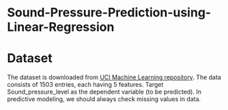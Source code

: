 # Sound-Pressure-Prediction-using-Linear-Regression

# Dataset

The dataset is downloaded from [UCI Machine Learning repository](https://archive.ics.uci.edu/ml/datasets/Airfoil+Self-Noise). 
The data consists of 1503 entries, each having 5 features. 
Target Sound_pressure_level as the dependent variable (to be predicted). In predictive modeling, we should always check missing values in data.
